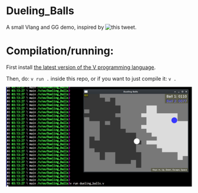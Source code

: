 # Dueling_Balls
A small Vlang and GG demo, inspired by ![this tweet](https://vxtwitter.com/vnglst/status/1751278052154179770?s=20).

# Compilation/running:

First install [the latest version of the V programming language](https://github.com/vlang/v/blob/master/README.md#installing-v-from-source).

Then, do: `v run .` inside this repo, or if you want to just compile it: `v .`

![Screenshot](https://github.com/spytheman/Dueling_Balls/blob/main/Screenshot_2024_01_30.png)
